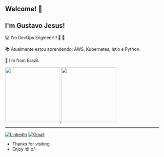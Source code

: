 ## Welcome! 👋

## I'm Gustavo Jesus!

:computer: I'm DevOps Engineer!!! :rocket: :rocket:

:books: Atualmente estou aprendendo: AWS, Kubernetes, Istio e Python.

:house_with_garden: I’m from Brazil.



<div>
	<a href="https://github.com/gustavohaj">
		<img height="180em" src="https://github-readme-stats.vercel.app/api?username=gustavohaj&show_icons=true&theme=graywhite&include_all_commits=true&count_private=true" />
        <img height="180em" src="https://github-readme-stats.vercel.app/api/top-langs/?username=gustavohaj&layout=compact&langs_count=16&graywhite" />
	</a>
</div>

<hr>

[![LinkedIn](https://img.shields.io/badge/linkedin-%230077B5.svg?style=for-the-badge&logo=linkedin&logoColor=white&link=https://www.linkedin.com/in/gustavohaj/)](https://www.linkedin.com/in/gustavohaj)  [![Gmail](https://img.shields.io/badge/Gmail-D14836?style=for-the-badge&logo=gmail&logoColor=white&link=mailto:gustavohenriqueaj@gmail.com)](mailto:gustavohenriqueaj@gmail.com)

- Thanks for visiting.
- Enjoy it!! o/

